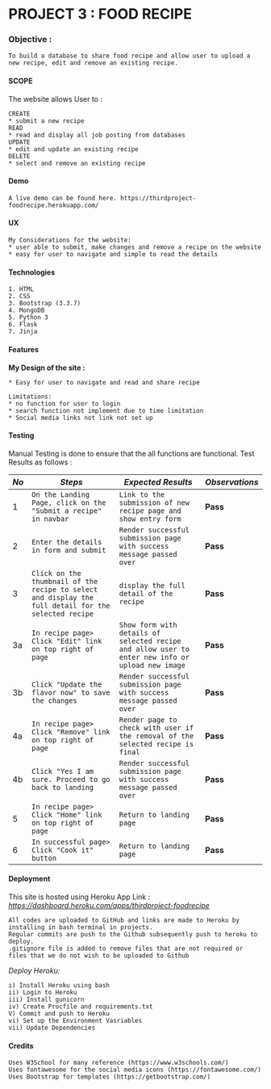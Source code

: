 # PROJECT 3 : FOOD RECIPE

### Objective :   
    To build a database to share food recipe and allow user to upload a new recipe, edit and remove an existing recipe.

#### SCOPE
The website allows User to :
    
    CREATE
    * submit a new recipe
    READ
    * read and display all job posting from databases
    UPDATE
    * edit and update an existing recipe
    DELETE
    * select and remove an existing recipe

#### Demo
    A live demo can be found here. https://thirdproject-foodrecipe.herokuapp.com/

#### UX
    My Considerations for the website:
    * user able to submit, make changes and remove a recipe on the website
    * easy for user to navigate and simple to read the details

#### Technologies
    1. HTML
    2. CSS
    3. Bootstrap (3.3.7)
    4. MongoDB
    5. Python 3
    6. Flask
    7. Jinja

#### Features
				
**My Design of the site :**

    * Easy for user to navigate and read and share recipe
    
    Limitations: 
    * no function for user to login
    * search function not implement due to time limitation
    * Social media links not link not set up

#### Testing
Manual Testing is done to ensure that the all functions are functional.
Test Results as follows :

*No* | *Steps* | *Expected Results* | *Observations*
--- | --- | --- | ---
1 | `On the Landing Page, click on the "Submit a recipe" in navbar`| `Link to the submission of new recipe page and show entry form`| **Pass** 
2 | `Enter the details in form and submit`|`Render successful submission page with success message passed over` | **Pass** 
3 | `Click on the thumbnail of the recipe to select and display the full detail for the selected recipe`|`display the full detail of the recipe` | **Pass** 
3a | `In recipe page> Click "Edit" link on top right of page`|`Show form with details of selected recipe and allow user to enter new info or upload new image` | **Pass** 
3b | `Click "Update the flavor now" to save the changes`|`Render successful submission page with success message passed over` | **Pass** 
4a | `In recipe page> Click "Remove" link on top right of page`|`Render page to check with user if the removal of the selected recipe is final` | **Pass** 
4b | `Click "Yes I am sure. Proceed to go back to landing`|`Render successful submission page with success message passed over` | **Pass** 
5 | `In recipe page> Click "Home" link on top right of page`|`Return to landing page` | **Pass** 
6 | `In successful page> Click "Cook it" button`|`Return to landing page` | **Pass** 

#### Deployment
This site is hosted using Heroku App Link : 
_https://dashboard.heroku.com/apps/thirdproject-foodrecipe_

    All codes are uploaded to GitHub and links are made to Heroku by installing in bash terminal in projects.
    Regular commits are push to the Github subsequently push to heroku to deploy.
    .gitignore file is added to remove files that are not required or files that we do not wish to be uploaded to Github

_Deploy Heroku:_

    i) Install Heroku using bash
    ii) Login to Heroku
    iii) Install gunicorn
    iv) Create Procfile and requirements.txt
    V) Commit and push to Heroku 
    vi) Set up the Environment Vasriables
    vii) Update Dependencies


#### Credits
    Uses W3School for many reference (https://www.w3schools.com/)
    Uses fontawesome for the social media icons (https://fontawesome.com/)
    Uses Bootstrap for templates (https://getbootstrap.com/)

 